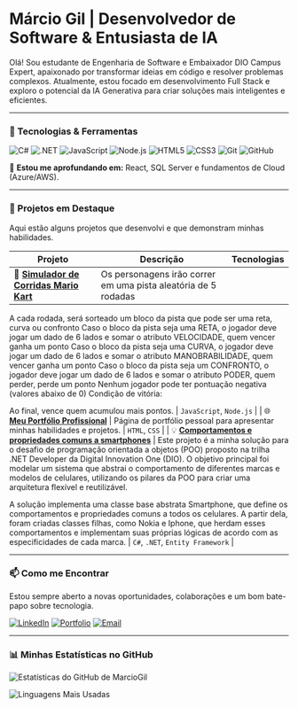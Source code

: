 # Márcio Gil | Desenvolvedor de Software & Entusiasta de IA

Olá! Sou estudante de Engenharia de Software e Embaixador DIO Campus Expert, apaixonado por transformar ideias em código e resolver problemas complexos. Atualmente, estou focado em desenvolvimento Full Stack e exploro o potencial da IA Generativa para criar soluções mais inteligentes e eficientes.

---

### 🚀 Tecnologias & Ferramentas

![C#](https://img.shields.io/badge/C%23-239120?style=for-the-badge&logo=c-sharp&logoColor=white)
![.NET](https://img.shields.io/badge/.NET-512BD4?style=for-the-badge&logo=dotnet&logoColor=white)
![JavaScript](https://img.shields.io/badge/JavaScript-F7DF1E?style=for-the-badge&logo=javascript&logoColor=black)
![Node.js](https://img.shields.io/badge/Node.js-43853D?style=for-the-badge&logo=node.js&logoColor=white)
![HTML5](https://img.shields.io/badge/HTML5-E34F26?style=for-the-badge&logo=html5&logoColor=white)
![CSS3](https://img.shields.io/badge/CSS3-1572B6?style=for-the-badge&logo=css3&logoColor=white)
![Git](https://img.shields.io/badge/GIT-E44C30?style=for-the-badge&logo=git&logoColor=white)
![GitHub](https://img.shields.io/badge/GitHub-100000?style=for-the-badge&logo=github&logoColor=white)

🌱 **Estou me aprofundando em:** React, SQL Server e fundamentos de Cloud (Azure/AWS).

---

### 🔭 Projetos em Destaque

Aqui estão alguns projetos que desenvolvi e que demonstram minhas habilidades.

| Projeto | Descrição | Tecnologias |
|---|---|---|
| 🏁 **[Simulador de Corridas Mario Kart](https://github.com/MarcioGil/Simulador_Mario_Kart.git)** | Os personagens irão correr em uma pista aleatória de 5 rodadas
A cada rodada, será sorteado um bloco da pista que pode ser uma reta, curva ou confronto
Caso o bloco da pista seja uma RETA, o jogador deve jogar um dado de 6 lados e somar o atributo VELOCIDADE, quem vencer ganha um ponto
Caso o bloco da pista seja uma CURVA, o jogador deve jogar um dado de 6 lados e somar o atributo MANOBRABILIDADE, quem vencer ganha um ponto
Caso o bloco da pista seja um CONFRONTO, o jogador deve jogar um dado de 6 lados e somar o atributo PODER, quem perder, perde um ponto
Nenhum jogador pode ter pontuação negativa (valores abaixo de 0)
Condição de vitória:

Ao final, vence quem acumulou mais pontos. | `JavaScript`, `Node.js` |
| 🌐 **[Meu Portfólio Profissional](https://github.com/MarcioGil/meu-portfolio_profissional.git)** | Página de portfólio pessoal para apresentar minhas habilidades e projetos. | `HTML`, `CSS` |
| 💡 **[Comportamentos e propriedades comuns a smartphones](https://github.com/MarcioGil/trilha-net-poo-desafio.git)** | Este projeto é a minha solução para o desafio de programação orientada a objetos (POO) proposto na trilha .NET Developer da Digital Innovation One (DIO). O objetivo principal foi modelar um sistema que abstrai o comportamento de diferentes marcas e modelos de celulares, utilizando os pilares da POO para criar uma arquitetura flexível e reutilizável.

A solução implementa uma classe base abstrata Smartphone, que define os comportamentos e propriedades comuns a todos os celulares. A partir dela, foram criadas classes filhas, como Nokia e Iphone, que herdam esses comportamentos e implementam suas próprias lógicas de acordo com as especificidades de cada marca. | `C#`, `.NET`, `Entity Framework` |

---

### 📫 Como me Encontrar

Estou sempre aberto a novas oportunidades, colaborações e um bom bate-papo sobre tecnologia.

[![LinkedIn](https://img.shields.io/badge/LinkedIn-0077B5?style=for-the-badge&logo=linkedin&logoColor=white)](https://www.linkedin.com/in/SEU-PERFIL-AQUI/)
[![Portfolio](https://img.shields.io/badge/Portfolio-D14836?style=for-the-badge&logo=google-chrome&logoColor=white)](https://SEU-PORTFOLIO-AQUI/)
[![Email](https://img.shields.io/badge/Email-000000?style=for-the-badge&logo=gmail&logoColor=white)](mailto:marciopaivagil@gmail.com)

---

### 📊 Minhas Estatísticas no GitHub

![Estatísticas do GitHub de MarcioGil](https://github-readme-stats.vercel.app/api?username=MarcioGil&show_icons=true&theme=dracula&include_all_commits=true&count_private=true)

![Linguagens Mais Usadas](https://github-readme-stats.vercel.app/api/top-langs/?username=MarcioGil&layout=compact&langs_count=7&theme=dracula)